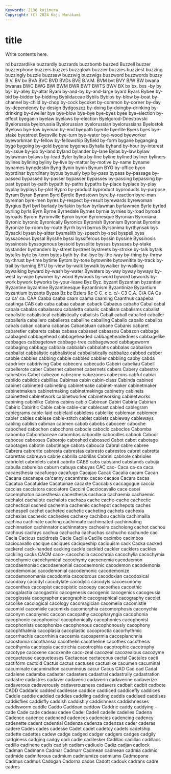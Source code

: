 ```yaml
---
Keywords: 2136 kojimura
Copyright: (C) 2024 Koji Murakami
---
```


# title

Write contents here.



rd buzzardlike buzzardly buzzards buzzbomb
buzzed Buzzell buzzer buzzerphone buzzers buzzes buzzgloak buzzier buzzies buzziest
buzzing buzzingly buzzle buzzsaw buzzwig buzzwigs buzzword buzzwords buzzy B.V.
BV bv BVA BVC BVD BVDs BVE B.V.M. BVM bvt
BVY B/W BW bwana bwanas BWC BWG BWI BWM BWR
BWT BWTS BWV BX bx bx. bxs -by by by-
by-alley by-altar Byam by-and-by by-and-large byard Byars Bybee by-bid by-bidder
by-bidding Byblidaceae Byblis Byblos by-blow by-boat by-channel by-child by-chop by-cock
bycoket by-common by-corner by-day by-dependency by-design Bydgoszcz by-doing by-doingby-drinking by-drinking
by-dweller bye bye-blow bye-bye bye-byes byee bye-election by-effect byegaein byelaw
byelaws by-election Byelgorod-Dnestrovski Byelorussia byelorussia Byelorussian byelorussian byelorussians Byelostok Byelovo
bye-low byeman by-end byepath byerite byerlite Byers byes bye-stake byestreet
Byesville bye-turn bye-water bye-wood byeworker byeworkman by-fellow by-fellowship Byfield by-form
bygane byganging bygo bygoing by-gold bygone bygones Byhalia byhand by-hour
by-interest by-issue by-job by-land byland bylander by-lane Bylas by-law bylaw
bylawman bylaws by-lead Byler bylina by-line byline bylined byliner byliners
bylines bylining byliny by-live by-matter by-motive by-name byname bynames bynedestin
Byng Bynin bynin Bynum BYO by-office byon byordinar byordinary byous
byously byp by-pass bypass by-passage by-passed bypassed by-passer bypasser bypasses
by-passing bypassing by-past bypast by-path bypath by-paths bypaths by-place byplace
by-play byplay byplays by-plot Bypro by-product byproduct byproducts by-purpose Byram
Byran Byrann Byrd Byrdie Byrdstown byre by-reaction byre-man byreman byre-men
byres by-respect by-result byrewards byrewoman Byrgius Byrl byrl byrlady byrlakin
byrlaw byrlawman byrlawmen Byrle byrled byrling byrls Byrn Byrne Byrnedale
Byrnes byrnie byrnies by-road byroad byroads Byrom Byromville Byron byron
Byronesque Byronian Byroniana Byronic byronic Byronically Byronics Byronish Byronism Byronist
Byronite Byronize by-room by-route Byrrh byrri byrrus Byrsonima byrthynsak bys
Bysacki bysen by-sitter bysmalith by-speech by-spel byspell byss byssaceous byssal
Bysshe byssi byssiferous byssin byssine Byssinosis byssinosis byssogenous byssoid byssolite
byssus byssuses by-stake bystander bystanders by-street bystreet bystreets by-stroke by-talk
bytalk bytalks byte by-term bytes byth by-the-bye by-the-way by-thing by-throw
by-thrust by-time bytime Bytom by-tone bytownite bytownitite by-track by-trail by-turning
BYU by-view by-walk bywalk bywalker by-walking bywalking byward by-wash by-water
Bywaters by-way byway byways by-west by-wipe bywoner by-wood Bywoods by-word
byword bywords by-work bywork byworks by-your-leave Byz Byz. byzant Byzantian
byzantian Byzantine byzantine Byzantinesque Byzantinism Byzantinize Byzantium byzantium byzants Byzas
Bz bz Bziers &c C C. c c. c/- C3
C.A. C/A CA Ca ca ca' ca. CAA Caaba caaba
caam caama caaming Caanthus caapeba caatinga CAB cab caba cabaa
cabaan caback Cabaeus cabaho Cabal cabal cabala cabalas cabalassou cabaletta
cabalic cabalism cabalisms cabalist cabalistic cabalistical cabalistically cabalists Caball caball
caballed caballer caballeria caballero caballeros caballine caballing Caballo caballo caballos
cabals caban cabana cabanas Cabanatuan cabane Cabanis cabaret cabaretier cabarets
cabas cabasa cabasset cabassou Cabazon cabbage cabbaged cabbagehead cabbageheaded cabbageheadedness
cabbagelike cabbages cabbagetown cabbage-tree cabbagewood cabbageworm cabbaging cabbagy cabbala cabbalah
cabbalahs cabbalas cabbalism cabbalist cabbalistic cabbalistical cabbalistically cabbalize cabbed cabber
cabbie cabbies cabbing cabble cabbled cabbler cabbling cabby cabda cabdriver
cabdriving Cabe cabecera cabecudo Cabeiri cabeliau Cabell cabellerote caber Cabernet
cabernet cabernets cabers Cabery cabestro cabestros Cabet cabezon cabezone cabezones
cabezons cabful cabiai cabildo cabildos cabilliau Cabimas cabin cabin-class Cabinda
cabined cabinet cabineted cabineting cabinetmake cabinet-maker cabinetmaker cabinetmakers cabinetmaking cabinetmakings
cabinetry cabinets cabinetted cabinetwork cabinetworker cabinetworking cabinetworks cabining cabinlike Cabins
cabins cabio Cabirean Cabiri Cabiria Cabirian Cabiric Cabiritic Cable cable
cable-car cablecast cabled cablegram cablegrams cable-laid cablelaid cableless cablelike cableman
cablemen cabler cables cablese cable-stitch cablet cablets cableway cableways cabling
cablish cabman cabmen cabob cabobs caboceer caboche caboched cabochon cabochons
cabocle caboclo caboclos Cabomba cabomba Cabombaceae cabombas caboodle caboodles cabook
Cabool caboose cabooses Caborojo caboshed cabossed Cabot cabot cabotage cabotages
cabotin cabotinage cabots cabouca Cabral cabre cabree Cabrera cabrerite cabresta
cabrestas cabresto cabrestos cabret cabretta cabrettas cabreuva cabrie cabrilla cabrillas
Cabrini cabriole cabrioles cabriolet cabriolets cabrit cabrito CABS cabs cabstand
cabstands cabuja cabulla cabureiba caburn cabuya cabuyas CAC cac- Caca
ca-ca caca cacaesthesia cacafuego cacafugo Cacajao Cacak Cacalia cacam Cacan
Cacana cacanapa ca'canny cacanthrax cacao cacaos Cacara cacas Cacatua Cacatuidae
Cacatuinae cacaxte Caccabis caccagogue caccia caccias cacciatora cacciatore Caccini Cacciocavallo
cace cacei cacemphaton cacesthesia cacesthesis cachaca cachaemia cachaemic cachalot cachalote
cachalots cachaza cache cache-cache cachectic cachectical cached cachemia cachemic cachepot
cachepots caches cachespell cachet cacheted cachetic cacheting cachets cachexia cachexias
cachexic cachexies cachexy cachibou cachila cachimailla cachina cachinate caching cachinnate
cachinnated cachinnating cachinnation cachinnator cachinnatory cachoeira cacholong cachot cachou cachous
cachrys cachua cachucha cachuchas cachucho cachunde caci Cacia Cacicus cacidrosis
Cacie Cacilia Cacilie cacimbo cacimbos caciocavallo cacique caciques caciqueship caciquism
cack Cacka cacked cackerel cack-handed cacking cackle cackled cackler cacklers
cackles cackling cacks CACM caco- cacocholia cacochroia cacochylia cacochymia cacochymic
cacochymical cacochymy cacocnemia cacodaemon cacodaemoniac cacodaemonial cacodaemonic cacodemon cacodemonia cacodemoniac
cacodemonial cacodemonic cacodemonize cacodemonomania cacodontia cacodorous cacodoxian cacodoxical cacodoxy cacodyl
cacodylate cacodylic cacodyls cacoeconomy cacoenthes cacoepist cacoepistic cacoepy cacoethes cacoethic
cacogalactia cacogastric cacogenesis cacogenic cacogenics cacogeusia cacoglossia cacographer cacographic cacographical
cacography cacolet cacolike cacological cacology cacomagician cacomelia cacomistle cacomixl cacomixle
cacomixls cacomorphia cacomorphosis caconychia caconym caconymic cacoon cacopathy cacopharyngia cacophonia
cacophonic cacophonical cacophonically cacophonies cacophonist cacophonists cacophonize cacophonous cacophonously cacophony
cacophthalmia cacoplasia cacoplastic cacoproctia cacorhythmic cacorrhachis cacorrhinia cacosmia cacospermia cacosplanchnia
cacostomia cacothansia cacothelin cacotheline cacothes cacothesis cacothymia cacotopia cacotrichia cacotrophia
cacotrophic cacotrophy cacotype cacoxene cacoxenite caco-zeal cacozeal cacozealous cacozyme cacqueteuse
cacqueteuses Cactaceae cactaceous cactal Cactales cacti cactiform cactoid Cactus cactus
cactuses cactuslike cacumen cacuminal cacuminate cacumination cacuminous cacur Cacus CAD
Cad cad Cadal cadalene cadamba cadaster cadasters cadastral cadastrally cadastration
cadastre cadastres cadaver cadaveric cadaverin cadaverine cadaverize cadaverous cadaverously cadaverousness
cadavers cadbait cadbit cadbote CADD Caddaric cadded caddesse caddice caddiced
caddicefly caddices Caddie caddie caddied caddies caddiing cadding caddis caddised
caddises caddisflies caddisfly caddish caddishly caddishness caddishnesses caddisworm caddle Caddo
Caddoan caddow Caddric caddy caddying -cade Cade cade cadeau cadee
Cadel Cadell cadelle cadelles Cadena Cadence cadence cadenced cadences cadencies
cadencing cadency cadenette cadent cadential Cadenza cadenza cadenzas cader caderas
cadere Cades cades cadesse Cadet cadet cadetcy cadets cadetship cadette
cadettes cadew cadge cadged cadger cadgers cadges cadgily cadginess cadging
cadgy cadi cadie cadilesker Cadillac cadillac cadillacs cadillo cadinene cadis
cadish cadism cadiueio Cadiz cadjan cadlock Cadman Cadmann Cadmar Cadmarr
Cadmean cadmean cadmia cadmic cadmide cadmiferous cadmium cadmiumize cadmiums Cadmopone
Cadmus cadmus Cadogan Cadorna cados Cadott cadouk cadrans cadre cadres
